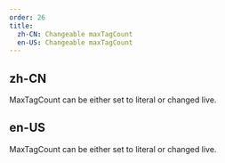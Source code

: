 ```yaml
---
order: 26
title:
  zh-CN: Changeable maxTagCount
  en-US: Changeable maxTagCount
---
```


## zh-CN

MaxTagCount can be either set to literal or changed live.

## en-US

MaxTagCount can be either set to literal or changed live.
